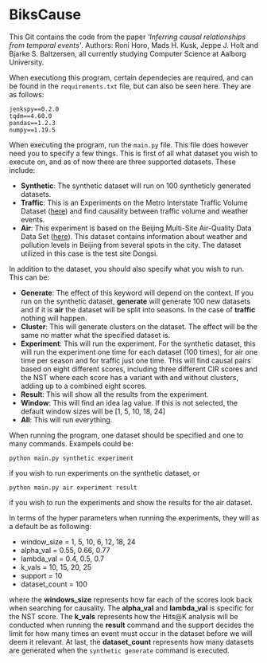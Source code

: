 # BiksCause

This Git contains the code from the paper *'Inferring causal relationships from temporal events'*.
Authors: Roni Horo, Mads H. Kusk, Jeppe J. Holt and Bjarke S. Baltzersen, all currently studying Computer Science at Aalborg University.

When executiong this program, certain dependecies are required, and can be found in the `requirements.txt` file, but can also be seen here. They are as follows:

```
jenkspy==0.2.0
tqdm==4.60.0
pandas==1.2.3
numpy==1.19.5
```

When executing the program, run the `main.py` file. This file does however need you to specify a few things. This is first of all what dataset you wish to execute on, and as of now there are three supported datasets. These include:

* __Synthetic__: The synthetic dataset will run on 100 syntheticly generated datasets.
* __Traffic__: This is an Experiments on the Metro Interstate Traffic Volume Dataset ([here](https://archive.ics.uci.edu/ml/datasets/Metro+Interstate+Traffic+Volume)) and find causality between traffic volume and weather events.
* __Air__: This experiment is based on the Beijing Multi-Site Air-Quality Data Data Set ([here](https://archive.ics.uci.edu/ml/datasets/Beijing+Multi-Site+Air-Quality+Data)). This dataset contains information about weather and pollution levels in Beijing from several spots in the city. The dataset utilized in this case is the test site Dongsi.

In addition to the dataset, you should also specify what you wish to run. This can be:

* __Generate__: The effect of this keyword will depend on the context. If you run on the synthetic dataset, __generate__ will generate 100 new datasets and if it is __air__ the dataset will be split into seasons. In the case of __traffic__ nothing will happen.
* __Cluster__: This will generate clusters on the dataset. The effect will be the same no matter what the specified dataset is.
* __Experiment__: This will run the experiment. For the synthetic dataset, this will run the experiment one time for each dataset (100 times), for air one time per season and for traffic just one time. This will find causal pairs based on eight different scores, including three different CIR scores and the NST where each score has a variant with and without clusters, adding up to a combined eight scores.
* __Result__: This will show all the results from the experiment.
* __Window__: This will find an idea lag value. If this is not selected, the default window sizes will be [1, 5, 10, 18, 24]
* __All__: This will run everything.

When running the program, one dataset should be specified and one to many commands. Exampels could be:

```
python main.py synthetic experiment
```

if you wish to run experiments on the synthetic dataset, or

```
python main.py air experiment result
```

if you wish to run the experiments and show the results for the air dataset.

In terms of the hyper parameters when running the experiments, they will as a default be as following:

* window_size = 1, 5, 10, 6, 12, 18, 24
* alpha_val = 0.55, 0.66, 0.77
* lambda_val = 0.4, 0.5, 0.7    
* k_vals = 10, 15, 20, 25
* support = 10
* dataset_count = 100

where the __windows_size__ represents how far each of the scores look back when searching for causality. The __alpha_val__ and __lambda_val__ is specific for the NST score. The __k_vals__ represents how the Hits@K analysis will be conducted when running the __result__ command and the support decides the limit for how many times an event must occur in the dataset before we will deem it relevant. At last, the __dataset_count__ represents how many datasets are generated when the `synthetic generate` command is executed.


